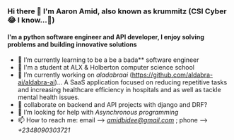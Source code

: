 ### Hi there 👋 I'm Aaron Amid, also known as krummitz (CSI Cyber 😂 I know...👀)
#### I'm a python software engineer and API developer, I enjoy solving problems and building innovative solutions

- 🌱 I’m currently learning to be a be a bada** software engineer
- 🎒 I'm a student at ALX & Holberton computer science school
- 🔭 I’m currently working on *aladabraai* (https://github.com/aldabra-ai/aldabra-ai)... A SaaS application focused on reducing repetitive tasks and increasing healthcare efficiency in hospitals and as well as tackle mental health issues.
- 👯 collaborate on backend and API projects with django and DRF?
- 🤔 I’m looking for help with *Asynchronous programming*
- 📫 How to reach me: email --> *amidbidee@gmail.com* ; phone --> *+2348090303721*
